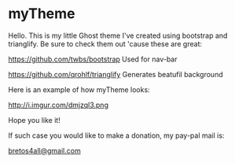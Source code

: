 myTheme
=======

Hello. This is my little Ghost theme I've created using bootstrap and trianglify. 
Be sure to check them out 'cause these are great:

https://github.com/twbs/bootstrap
Used for nav-bar

https://github.com/qrohlf/trianglify
Generates beatufil background

Here is an example of how myTheme looks:

http://i.imgur.com/dmjzql3.png

Hope you like it!

If such case you would like to make a donation, my pay-pal mail is:

bretos4all@gmail.com
